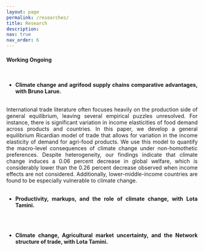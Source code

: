 ```yaml
---
layout: page
permalink: /researches/
title: Research
description: 
nav: true
nav_order: 6
---
```

<div style="text-align: justify; text-justify: inter-word;">
<h4>Working Ongoing</h4>
<br/>

* <b>Climate change and agrifood supply chains comparative advantages, with Bruno Larue.</b>
<br/>
International trade literature often focuses heavily on the production side of general equilibrium,
leaving several empirical puzzles unresolved. For instance, there is significant variation in income
elasticities of food demand across products and countries. In this paper, we develop a general
equilibrium Ricardian model of trade that allows for variation in the income elasticity of demand
for agri-food products. We use this model to quantify the macro-level consequences of climate
change under non-homothetic preferences. Despite heterogeneity, our findings indicate that climate change induces a 0.06 percent decrease in global welfare, which is considerably lower than
the 0.26 percent decrease observed when income effects are not considered. Additionally, lower-middle-income countries are found to be especially vulnerable to climate change.

<br/>
<br/>

* <b>Productivity, markups, and the role of climate change, with Lota Tamini.</b>

<br/>
<br/>

* <b>Climate change, Agricultural market uncertainty, and the Network structure of trade, with Lota Tamini.</b>
</div>


